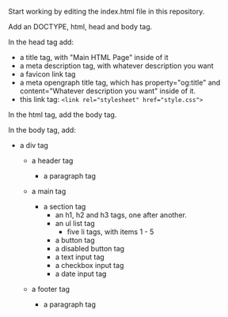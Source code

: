Start working by editing the index.html file in this repository.

Add an DOCTYPE, html, head and body tag.

In the head tag add:
 - a title tag, with "Main HTML Page" inside of it
 - a meta description tag, with whatever description you want
 - a favicon link tag
 - a meta opengraph title tag, which has property="og:title" and content="Whatever description you want" inside of it.
 - this link tag: `<link rel="stylesheet" href="style.css">`

In the html tag, add the body tag.

In the body tag, add:
 - a div tag
    - a header tag
        - a paragraph tag
    - a main tag

        - a section tag
            - an h1, h2 and h3 tags, one after another.
            - an ul list tag
                - five li tags, with items 1 - 5
            - a button tag
            - a disabled button tag
            - a text input tag
            - a checkbox input tag
            - a date input tag
    - a footer tag
        - a paragraph tag
